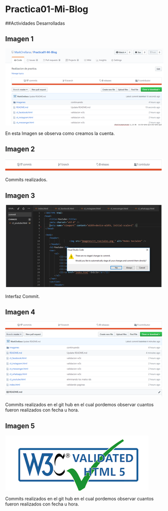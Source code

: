 ﻿# Practica01-Mi-Blog
##Actividades Desarrolladas
<section>
        <h2>Imagen 1</h2>
        <article>
        <img src="Capturas/1.PNG " alt="Imagen1" />        
        <p>En esta Imagen se observa como creamos la cuenta.</p>
        </article>
        <h2>Imagen 2</h2>
        <article>
        <img src="Capturas/2.PNG " alt="Imagen2" />        
        <p>Commits realizados.</p>
        </article>
        <article>
        <h2>Imagen 3</h2>
        <img src="Capturas/3.PNG " alt="Imagen3" />        
        <p>Interfaz Commit.</p>
        </article>
        <article>
        <h2>Imagen 4</h2>
        <img src="Capturas/4.PNG " alt="Imagen4" />        
        <p>Commits realizados en el git hub en el cual pordemos observar cuantos fueron realizados con fecha u hora.</p>
        </article>
        <h2>Imagen 5</h2>
        <img src="Capturas/5.PNG " alt="Imagen5" />        
        <p>Commits realizados en el git hub en el cual pordemos observar cuantos fueron realizados con fecha u hora.</p>
        </article>
        
